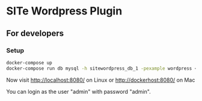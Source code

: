 # SITe Wordpress Plugin

## For developers

### Setup

```bash
docker-compose up
docker-compose run db mysql -h sitewordpress_db_1 -pexample wordpress < db.sql
```

Now visit [http://localhost:8080/](http://localhost:8080/) on Linux or
[http://dockerhost:8080/](http://dockerhost:8080/) on Mac

You can login as the user "admin" with password "admin".
